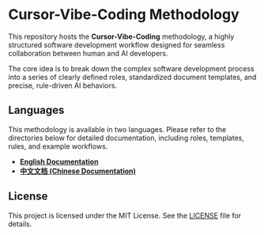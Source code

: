 # Cursor-Vibe-Coding Methodology

This repository hosts the **Cursor-Vibe-Coding** methodology, a highly structured software development workflow designed for seamless collaboration between human and AI developers.

The core idea is to break down the complex software development process into a series of clearly defined roles, standardized document templates, and precise, rule-driven AI behaviors.

## Languages

This methodology is available in two languages. Please refer to the directories below for detailed documentation, including roles, templates, rules, and example workflows.

- **[English Documentation](./.cursor-en/README.md)**
- **[中文文档 (Chinese Documentation)](./.cursor-zh/README.md)**

## License

This project is licensed under the MIT License. See the [LICENSE](./LICENSE) file for details.
